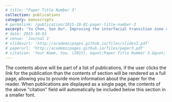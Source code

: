 ```yaml
---
# title: "Paper Title Number 3"
collection: publications
category: manuscripts
# permalink: /publication/2015-10-01-paper-title-number-3
excerpt: 'Yu Chen, Sen Du*. Improving the interfacial transition zone of concrete: A targeted approach utilizing graphene oxide. Construction and Building Materials. 2025, 466: 140323.'
# date: 2015-10-01
# venue: 'Journal 1'
# slidesurl: 'http://academicpages.github.io/files/slides3.pdf'
# paperurl: 'http://academicpages.github.io/files/paper3.pdf'
# citation: 'Your Name, You. (2015). &quot;Paper Title Number 3.&quot; <i>Journal 1</i>. 1(3).'
---
```


The contents above will be part of a list of publications, if the user clicks the link for the publication than the contents of section will be rendered as a full page, allowing you to provide more information about the paper for the reader. When publications are displayed as a single page, the contents of the above "citation" field will automatically be included below this section in a smaller font.
